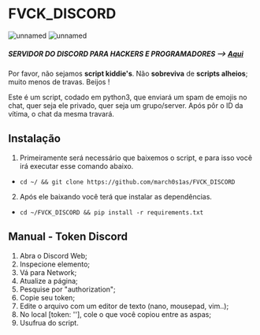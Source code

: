 # FVCK_DISCORD
![unnamed](https://i.imgur.com/q7Xg00T.png)
![unnamed](https://i.imgur.com/TcTMBco.png)

##### SERVIDOR DO DISCORD PARA HACKERS E PROGRAMADORES --> [**Aqui**](https://discord.gg/v5d3PZ9)

Por favor, não sejamos **script kiddie's**. Não **sobreviva** de **scripts alheios**; muito menos de travas. Beijos ! 

Este é um script, codado em python3, que enviará um spam de emojis no chat, quer seja ele privado, quer seja um grupo/server.
Após pôr o ID da vítima, o chat da mesma travará.

## Instalação
1. Primeiramente será necessário que baixemos o script, e para isso você irá executar esse comando abaixo.
- `cd ~/ && git clone https://github.com/march0s1as/FVCK_DISCORD`

2. Após ele baixando você terá que instalar as dependências.
- `cd ~/FVCK_DISCORD && pip install -r requirements.txt`

## Manual - Token Discord

1. Abra o Discord Web;
2. Inspecione elemento;
3. Vá para Network;
4. Atualize a página;
5. Pesquise por "authorization";
6. Copie seu token;
7. Edite o arquivo com um editor de texto (nano, mousepad, vim..);
8. No local [token: ''], cole o que você copiou entre as aspas;
9. Usufrua do script.